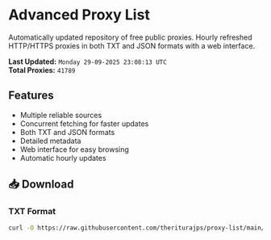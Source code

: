# Advanced Proxy List

Automatically updated repository of free public proxies. Hourly refreshed HTTP/HTTPS proxies in both TXT and JSON formats with a web interface.

**Last Updated:** `Monday 29-09-2025 23:08:13 UTC`  
**Total Proxies:** `41789`

## Features
- Multiple reliable sources
- Concurrent fetching for faster updates
- Both TXT and JSON formats
- Detailed metadata
- Web interface for easy browsing
- Automatic hourly updates

## 📥 Download

### TXT Format
```bash
curl -O https://raw.githubusercontent.com/theriturajps/proxy-list/main/proxies.txt